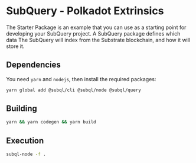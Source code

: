 # SubQuery - Polkadot Extrinsics


The Starter Package is an example that you can use as a starting point for developing your SubQuery project.
A SubQuery package defines which data The SubQuery will index from the Substrate blockchain, and how it will store it. 

## Dependencies

You need `yarn` and `nodejs`, then install the required packages:

```bash
yarn global add @subql/cli @subql/node @subql/query
```

## Building

```bash
yarn && yarn codegen && yarn build
```

## Execution

```bash
subql-node -f .
```

